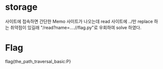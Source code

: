 # storage
사이트에 접속하면 간단한 Memo 사이트가 나오는데 read 사이트에 ../만 replace 하는 취약점이 있길래 "/read?name=....//flag.py"로 우회하여 solve 하였다.

# Flag
flag{the_path_traversal_basic:P}